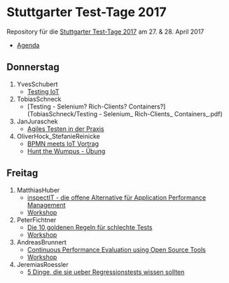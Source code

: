 # Stuttgarter Test-Tage 2017

Repository für die [Stuttgarter Test-Tage 2017](http://jugs.org/tt2017/index.html)
am 27. &amp; 28. April 2017

* [Agenda](Orga/Agenda.pdf)

## Donnerstag

1. YvesSchubert
   * [Testing IoT](YvesSchubert/testing_iot.pdf)
2. TobiasSchneck
   * [Testing - Selenium? Rich-Clients? Containers?](TobiasSchneck/Testing - Selenium_ Rich-Clients_ Containers_.pdf)
3. JanJuraschek
   * [Agiles Testen in der Praxis](JanJuraschek/AgilesTestenInDerPraxis_v2.pdf)
4. OliverHock_StefanieReinicke
   * [BPMN meets IoT Vortrag](OliverHock_StefanieReinicke/BPMN_meets_IoT_Stuttgarter_Testtage.pdf)
   * [Hunt the Wumpus - Übung](OliverHock_StefanieReinicke/BPMN_IOT_Execise.pdf)

## Freitag

1. MatthiasHuber
   * [inspectIT - die offene Alternative für Application Performance Management](MatthiasHuber/StTT2017_inspectIT_die_offene_Alternative_fuer_APM.pptx)
   * [Workshop](https://github.com/inspectit-labs/workshop)
2. PeterFichtner
   * [Die 10 goldenen Regeln für schlechte Tests](PeterFichtner/10_goldene_Regeln_mit_codelinks.pdf)
   * [Workshop](https://github.com/fiduciagad/die10goldenenRegelnFuerSchlechteTests)
3. AndreasBrunnert
   * [Continuous Performance Evaluation using Open Source Tools](AndreasBrunnert/Continuous_Performance_Evaluation_using_Open_Source_Tools.pdf)
   * [Workshop](https://github.com/RETIT/continuous-performance-evaluation)
4. JeremiasRoessler
   * [5 Dinge, die sie ueber Regressionstests wissen sollten](JeremiasRoessler/retest.pdf)
